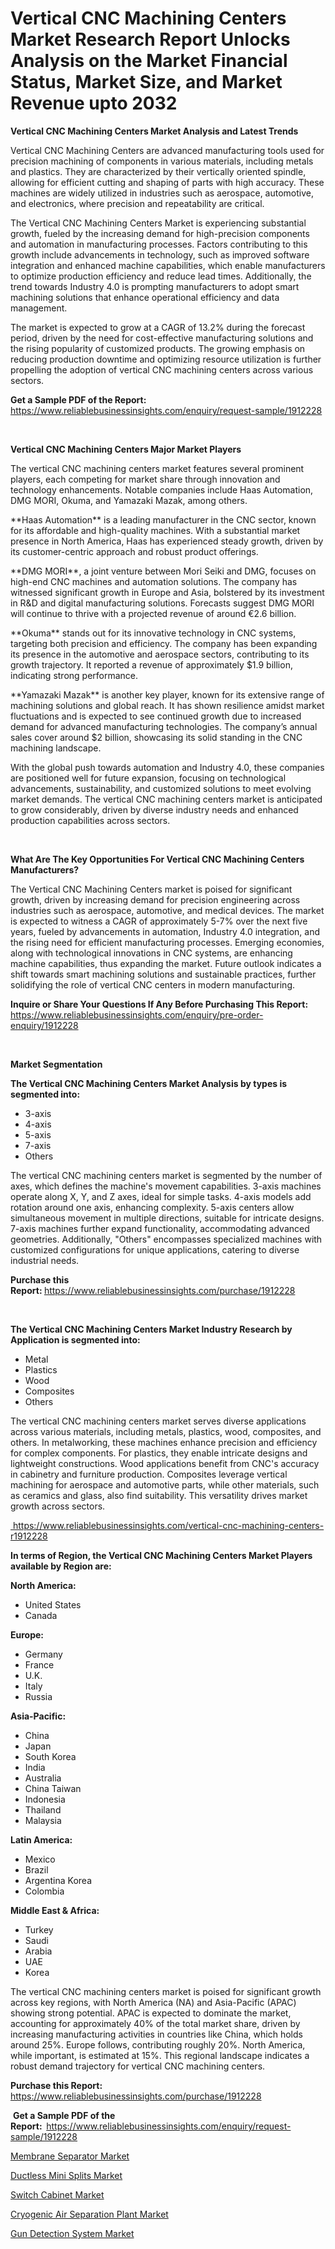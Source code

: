 <p><h1>Vertical CNC Machining Centers Market Research Report Unlocks Analysis on the Market Financial Status, Market Size, and Market Revenue upto 2032</h1></p><p><strong>Vertical CNC Machining Centers Market Analysis and Latest Trends</strong></p>
<p><p>Vertical CNC Machining Centers are advanced manufacturing tools used for precision machining of components in various materials, including metals and plastics. They are characterized by their vertically oriented spindle, allowing for efficient cutting and shaping of parts with high accuracy. These machines are widely utilized in industries such as aerospace, automotive, and electronics, where precision and repeatability are critical.</p><p>The Vertical CNC Machining Centers Market is experiencing substantial growth, fueled by the increasing demand for high-precision components and automation in manufacturing processes. Factors contributing to this growth include advancements in technology, such as improved software integration and enhanced machine capabilities, which enable manufacturers to optimize production efficiency and reduce lead times. Additionally, the trend towards Industry 4.0 is prompting manufacturers to adopt smart machining solutions that enhance operational efficiency and data management.</p><p>The market is expected to grow at a CAGR of 13.2% during the forecast period, driven by the need for cost-effective manufacturing solutions and the rising popularity of customized products. The growing emphasis on reducing production downtime and optimizing resource utilization is further propelling the adoption of vertical CNC machining centers across various sectors.</p></p>
<p><strong>Get a Sample PDF of the Report:&nbsp;</strong> <a href="https://www.reliablebusinessinsights.com/enquiry/request-sample/1912228?utm_campaign=62&utm_medium=2&utm_source=Github&utm_content=ia&utm_term=22022025&utm_id=vertical-cnc-machining-centers">https://www.reliablebusinessinsights.com/enquiry/request-sample/1912228</a></p>
<p>&nbsp;</p>
<p><strong>Vertical CNC Machining Centers Major Market Players</strong></p>
<p><p>The vertical CNC machining centers market features several prominent players, each competing for market share through innovation and technology enhancements. Notable companies include Haas Automation, DMG MORI, Okuma, and Yamazaki Mazak, among others.</p><p>**Haas Automation** is a leading manufacturer in the CNC sector, known for its affordable and high-quality machines. With a substantial market presence in North America, Haas has experienced steady growth, driven by its customer-centric approach and robust product offerings.</p><p>**DMG MORI**, a joint venture between Mori Seiki and DMG, focuses on high-end CNC machines and automation solutions. The company has witnessed significant growth in Europe and Asia, bolstered by its investment in R&D and digital manufacturing solutions. Forecasts suggest DMG MORI will continue to thrive with a projected revenue of around €2.6 billion.</p><p>**Okuma** stands out for its innovative technology in CNC systems, targeting both precision and efficiency. The company has been expanding its presence in the automotive and aerospace sectors, contributing to its growth trajectory. It reported a revenue of approximately $1.9 billion, indicating strong performance.</p><p>**Yamazaki Mazak** is another key player, known for its extensive range of machining solutions and global reach. It has shown resilience amidst market fluctuations and is expected to see continued growth due to increased demand for advanced manufacturing technologies. The company’s annual sales cover around $2 billion, showcasing its solid standing in the CNC machining landscape.</p><p>With the global push towards automation and Industry 4.0, these companies are positioned well for future expansion, focusing on technological advancements, sustainability, and customized solutions to meet evolving market demands. The vertical CNC machining centers market is anticipated to grow considerably, driven by diverse industry needs and enhanced production capabilities across sectors.</p></p>
<p>&nbsp;</p>
<p><strong>What Are The Key Opportunities For Vertical CNC Machining Centers Manufacturers?</strong></p>
<p><p>The Vertical CNC Machining Centers market is poised for significant growth, driven by increasing demand for precision engineering across industries such as aerospace, automotive, and medical devices. The market is expected to witness a CAGR of approximately 5-7% over the next five years, fueled by advancements in automation, Industry 4.0 integration, and the rising need for efficient manufacturing processes. Emerging economies, along with technological innovations in CNC systems, are enhancing machine capabilities, thus expanding the market. Future outlook indicates a shift towards smart machining solutions and sustainable practices, further solidifying the role of vertical CNC centers in modern manufacturing.</p></p>
<p><strong>Inquire or Share Your Questions If Any Before Purchasing This Report:</strong> <a href="https://www.reliablebusinessinsights.com/enquiry/pre-order-enquiry/1912228?utm_campaign=62&utm_medium=2&utm_source=Github&utm_content=ia&utm_term=22022025&utm_id=vertical-cnc-machining-centers">https://www.reliablebusinessinsights.com/enquiry/pre-order-enquiry/1912228</a></p>
<p>&nbsp;</p>
<p><strong>Market Segmentation</strong></p>
<p><strong>The Vertical CNC Machining Centers Market Analysis by types is segmented into:</strong></p>
<p><ul><li>3-axis</li><li>4-axis</li><li>5-axis</li><li>7-axis</li><li>Others</li></ul></p>
<p><p>The vertical CNC machining centers market is segmented by the number of axes, which defines the machine's movement capabilities. 3-axis machines operate along X, Y, and Z axes, ideal for simple tasks. 4-axis models add rotation around one axis, enhancing complexity. 5-axis centers allow simultaneous movement in multiple directions, suitable for intricate designs. 7-axis machines further expand functionality, accommodating advanced geometries. Additionally, "Others" encompasses specialized machines with customized configurations for unique applications, catering to diverse industrial needs.</p></p>
<p><strong>Purchase this Report:&nbsp;</strong><a href="https://www.reliablebusinessinsights.com/purchase/1912228?utm_campaign=62&utm_medium=2&utm_source=Github&utm_content=ia&utm_term=22022025&utm_id=vertical-cnc-machining-centers">https://www.reliablebusinessinsights.com/purchase/1912228</a></p>
<p>&nbsp;</p>
<p><strong>The Vertical CNC Machining Centers Market Industry Research by Application is segmented into:</strong></p>
<p><ul><li>Metal</li><li>Plastics</li><li>Wood</li><li>Composites</li><li>Others</li></ul></p>
<p><p>The vertical CNC machining centers market serves diverse applications across various materials, including metals, plastics, wood, composites, and others. In metalworking, these machines enhance precision and efficiency for complex components. For plastics, they enable intricate designs and lightweight constructions. Wood applications benefit from CNC's accuracy in cabinetry and furniture production. Composites leverage vertical machining for aerospace and automotive parts, while other materials, such as ceramics and glass, also find suitability. This versatility drives market growth across sectors.</p></p>
<p><a href="https://www.reliablebusinessinsights.com/vertical-cnc-machining-centers-r1912228?utm_campaign=62&utm_medium=2&utm_source=Github&utm_content=ia&utm_term=22022025&utm_id=vertical-cnc-machining-centers">&nbsp;https://www.reliablebusinessinsights.com/vertical-cnc-machining-centers-r1912228</a></p>
<p><strong>In terms of Region, the Vertical CNC Machining Centers Market Players available by Region are:</strong></p>
<p>
    <p> <strong> North America: </strong>
        <ul>
            <li>United States</li>
            <li>Canada</li>
        </ul>
        </p> 
    <p> <strong> Europe: </strong>
        <ul>
            <li>Germany</li>
            <li>France</li>
            <li>U.K.</li>
            <li>Italy</li>
            <li>Russia</li>
        </ul>
        </p> 
    <p> <strong> Asia-Pacific: </strong>
        <ul>
            <li>China</li>
            <li>Japan</li>
            <li>South Korea</li>
            <li>India</li>
            <li>Australia</li>
            <li>China Taiwan</li>
            <li>Indonesia</li>
            <li>Thailand</li>
            <li>Malaysia</li>
        </ul>
        </p> 
    <p> <strong> Latin America: </strong>
        <ul>
            <li>Mexico</li>
            <li>Brazil</li>
            <li>Argentina Korea</li>
            <li>Colombia</li>
        </ul>
        </p> 
    <p> <strong> Middle East & Africa: </strong>
        <ul>
            <li>Turkey</li>
            <li>Saudi</li>
            <li>Arabia</li>
            <li>UAE</li>
            <li>Korea</li>
        </ul>
    </p>
    </p>
<p><p>The vertical CNC machining centers market is poised for significant growth across key regions, with North America (NA) and Asia-Pacific (APAC) showing strong potential. APAC is expected to dominate the market, accounting for approximately 40% of the total market share, driven by increasing manufacturing activities in countries like China, which holds around 25%. Europe follows, contributing roughly 20%. North America, while important, is estimated at 15%. This regional landscape indicates a robust demand trajectory for vertical CNC machining centers.</p></p>
<p><strong>Purchase this Report: </strong><a href="https://www.reliablebusinessinsights.com/purchase/1912228?utm_campaign=62&utm_medium=2&utm_source=Github&utm_content=ia&utm_term=22022025&utm_id=vertical-cnc-machining-centers">https://www.reliablebusinessinsights.com/purchase/1912228</a></p>
<p>&nbsp;<strong>Get a Sample PDF of the Report:&nbsp;&nbsp;</strong><a href="https://www.reliablebusinessinsights.com/enquiry/request-sample/1912228?utm_campaign=62&utm_medium=2&utm_source=Github&utm_content=ia&utm_term=22022025&utm_id=vertical-cnc-machining-centers">https://www.reliablebusinessinsights.com/enquiry/request-sample/1912228</a></p>
<p><strong></strong></p>
<p><p><a href="https://github.com/donkalucine10/Market-Research-Report-List-1/blob/main/membrane-separator-market.md?utm_campaign=62&utm_medium=2&utm_source=Github&utm_content=ia&utm_term=22022025&utm_id=vertical-cnc-machining-centers">Membrane Separator Market</a></p><p><a href="https://github.com/shrebasokib/Market-Research-Report-List-1/blob/main/ductless-mini-splits-market.md?utm_campaign=62&utm_medium=2&utm_source=Github&utm_content=ia&utm_term=22022025&utm_id=vertical-cnc-machining-centers">Ductless Mini Splits Market</a></p><p><a href="https://github.com/elodielamto06/Market-Research-Report-List-1/blob/main/switch-cabinet-market.md?utm_campaign=62&utm_medium=2&utm_source=Github&utm_content=ia&utm_term=22022025&utm_id=vertical-cnc-machining-centers">Switch Cabinet Market</a></p><p><a href="https://github.com/feeqahrndz/Market-Research-Report-List-1/blob/main/cryogenic-air-separation-plant-market.md?utm_campaign=62&utm_medium=2&utm_source=Github&utm_content=ia&utm_term=22022025&utm_id=vertical-cnc-machining-centers">Cryogenic Air Separation Plant Market</a></p><p><a href="https://github.com/unkelummaru8/Market-Research-Report-List-1/blob/main/gun-detection-system-market.md?utm_campaign=62&utm_medium=2&utm_source=Github&utm_content=ia&utm_term=22022025&utm_id=vertical-cnc-machining-centers">Gun Detection System Market</a></p></p>